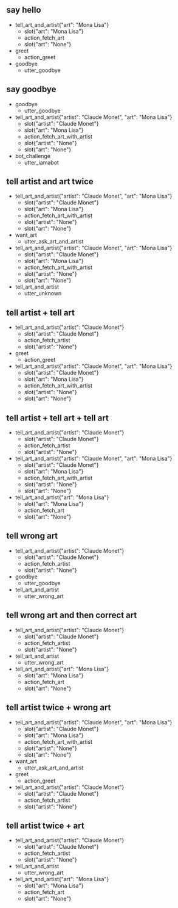 ## say hello
* tell_art_and_artist{"art": "Mona Lisa"}
  - slot{"art": "Mona Lisa"}
  - action_fetch_art
  - slot{"art": "None"}
* greet
  - action_greet
* goodbye
  - utter_goodbye

## say goodbye
* goodbye
  - utter_goodbye
* tell_art_and_artist{"artist": "Claude Monet", "art": "Mona Lisa"}
  - slot{"artist": "Claude Monet"}
  - slot{"art": "Mona Lisa"}
  - action_fetch_art_with_artist
  - slot{"artist": "None"}
  - slot{"art": "None"}
* bot_challenge
  - utter_iamabot
  
## tell artist and art twice
* tell_art_and_artist{"artist": "Claude Monet", "art": "Mona Lisa"}
  - slot{"artist": "Claude Monet"}
  - slot{"art": "Mona Lisa"}
  - action_fetch_art_with_artist
  - slot{"artist": "None"}
  - slot{"art": "None"}
* want_art
  - utter_ask_art_and_artist
* tell_art_and_artist{"artist": "Claude Monet", "art": "Mona Lisa"}
  - slot{"artist": "Claude Monet"}
  - slot{"art": "Mona Lisa"}
  - action_fetch_art_with_artist
  - slot{"artist": "None"}
  - slot{"art": "None"}
* tell_art_and_artist
  - utter_unknown
  
  
## tell artist + tell art
* tell_art_and_artist{"artist": "Claude Monet"}
  - slot{"artist": "Claude Monet"}
  - action_fetch_artist
  - slot{"artist": "None"}
* greet
  - action_greet
* tell_art_and_artist{"artist": "Claude Monet", "art": "Mona Lisa"}
  - slot{"artist": "Claude Monet"}
  - slot{"art": "Mona Lisa"}
  - action_fetch_art_with_artist
  - slot{"artist": "None"}
  - slot{"art": "None"}

## tell artist + tell art + tell art
* tell_art_and_artist{"artist": "Claude Monet"}
  - slot{"artist": "Claude Monet"}
  - action_fetch_artist
  - slot{"artist": "None"}
* tell_art_and_artist{"artist": "Claude Monet", "art": "Mona Lisa"}
  - slot{"artist": "Claude Monet"}
  - slot{"art": "Mona Lisa"}
  - action_fetch_art_with_artist
  - slot{"artist": "None"}
  - slot{"art": "None"}
* tell_art_and_artist{"art": "Mona Lisa"}
  - slot{"art": "Mona Lisa"}
  - action_fetch_art
  - slot{"art": "None"}

## tell wrong art
* tell_art_and_artist{"artist": "Claude Monet"}
  - slot{"artist": "Claude Monet"}
  - action_fetch_artist
  - slot{"artist": "None"}
* goodbye
  - utter_goodbye
* tell_art_and_artist
  - utter_wrong_art

## tell wrong art and then correct art
* tell_art_and_artist{"artist": "Claude Monet"}
  - slot{"artist": "Claude Monet"}
  - action_fetch_artist
  - slot{"artist": "None"}
* tell_art_and_artist
  - utter_wrong_art
* tell_art_and_artist{"art": "Mona Lisa"}
  - slot{"art": "Mona Lisa"}
  - action_fetch_art
  - slot{"art": "None"}

## tell artist twice + wrong art
* tell_art_and_artist{"artist": "Claude Monet", "art": "Mona Lisa"}
  - slot{"artist": "Claude Monet"}
  - slot{"art": "Mona Lisa"}
  - action_fetch_art_with_artist
  - slot{"artist": "None"}
  - slot{"art": "None"}
* want_art
  - utter_ask_art_and_artist
* greet
  - action_greet
* tell_art_and_artist{"artist": "Claude Monet"}
  - slot{"artist": "Claude Monet"}
  - action_fetch_artist
  - slot{"artist": "None"}

## tell artist twice + art
* tell_art_and_artist{"artist": "Claude Monet"}
  - slot{"artist": "Claude Monet"}
  - action_fetch_artist
  - slot{"artist": "None"}
* tell_art_and_artist
  - utter_wrong_art
* tell_art_and_artist{"art": "Mona Lisa"}
  - slot{"art": "Mona Lisa"}
  - action_fetch_art
  - slot{"art": "None"}